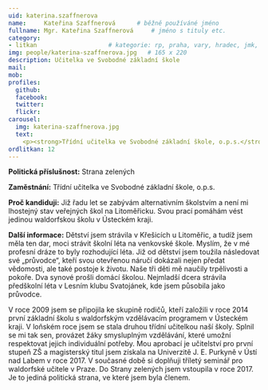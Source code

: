 ```yaml
---
uid: katerina.szaffnerova
name:     Kateřina Szaffnerová  	# běžně používáné jméno
fullname: Mgr. Kateřina Szaffnerová  	# jméno s tituly etc.
category:
- litkan                 	# kategorie: rp, praha, vary, hradec, jmk, senat
img: people/katerina-szaffnerova.jpg   # 165 x 220
description: Učitelka ve Svobodné základní škole
mail:
mob:
profiles:
  github:
  facebook:
  twitter: 
  flickr:
carousel:
  img: katerina-szaffnerova.jpg
  text:
    <p><strong>Třídní učitelka ve Svobodné základní škole, o.p.s.</strong>
ordlitkan: 12
---
```

 
**Politická příslušnost:** Strana zelených

**Zaměstnání:** Třídní učitelka ve Svobodné základní škole, o.p.s.

**Proč kandiduji:** Již řadu let se zabývám alternativním školstvím a není mi lhostejný stav veřejných škol na Litoměřicku. Svou prací pomáhám vést jedinou waldorfskou školu v Ústeckém kraji.

**Další informace:** Dětství jsem strávila v Křešicích u Litoměřic, a tudíž jsem měla ten dar, moci strávit školní léta na venkovské škole. Myslím, že v mé profesní dráze to byly rozhodující léta. Již od dětství jsem toužila následovat své „průvodce“, kteří svou otevřenou náručí dokázali nejen předat vědomosti, ale také postoje k životu. Naše tři děti mě naučily trpělivosti a pokoře. Dva synové prošli domácí školou. Nejmladší dcera strávila předškolní léta v Lesním klubu Svatojánek, kde jsem působila jako průvodce.

V roce 2009 jsem se připojila ke skupině rodičů, kteří založili v roce 2014 první základní školu s waldorfským vzdělávacím programem v Ústeckém kraji. V loňském roce jsem se stala druhou třídní učitelkou naší školy. Splnil se mi tak sen, provázet žáky smysluplným vzdělávání, které umožní respektovat jejich individuální potřeby. Mou aprobací je učitelství pro první stupeň ZŠ a magisterský titul jsem získala na Univerzitě J. E. Purkyně v Ústí nad Labem v roce 2017. V současné době si doplňuji tříletý seminář pro waldorfské učitele v Praze. Do Strany zelených jsem vstoupila v roce 2017. Je to jediná politická strana, ve které jsem byla členem.

